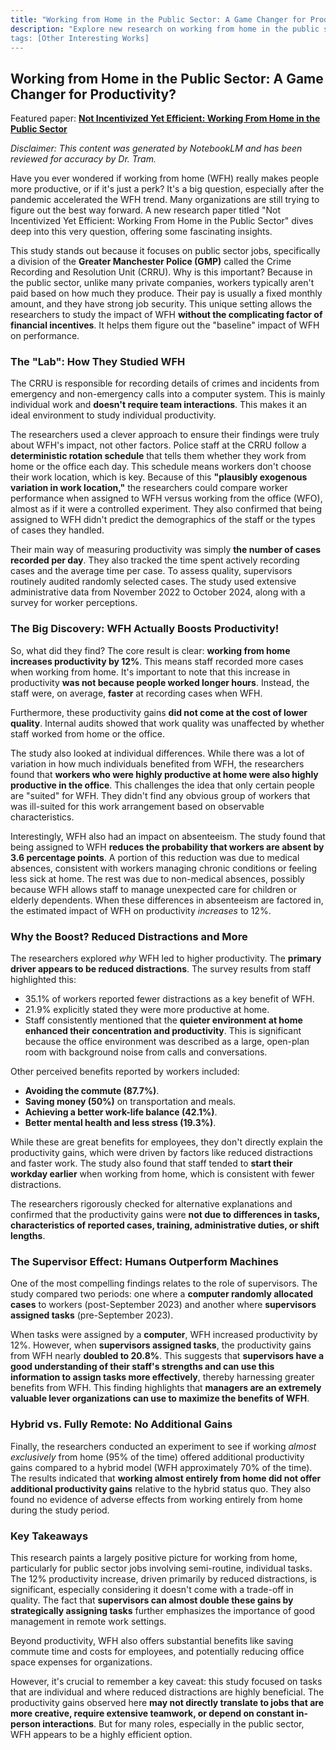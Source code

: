 ```yaml
---
title: "Working from Home in the Public Sector: A Game Changer for Productivity?"
description: "Explore new research on working from home in the public sector. Learn how remote work boosts productivity, reduces absenteeism, and why good management is key to maximizing these benefits—especially for jobs focused on individual
tags: [Other Interesting Works]
---
```

## Working from Home in the Public Sector: A Game Changer for Productivity?

Featured paper: [**Not Incentivized Yet Efficient: Working From Home in the Public Sector**](http://dx.doi.org/10.2139/ssrn.4956580)

*Disclaimer: This content was generated by NotebookLM and has been reviewed for accuracy by Dr. Tram.*

Have you ever wondered if working from home (WFH) really makes people more productive, or if it's just a perk? It's a big question, especially after the pandemic accelerated the WFH trend. Many organizations are still trying to figure out the best way forward. A new research paper titled "Not Incentivized Yet Efficient: Working From Home in the Public Sector" dives deep into this very question, offering some fascinating insights.

This study stands out because it focuses on public sector jobs, specifically a division of the **Greater Manchester Police (GMP)** called the Crime Recording and Resolution Unit (CRRU). Why is this important? Because in the public sector, unlike many private companies, workers typically aren't paid based on how much they produce. Their pay is usually a fixed monthly amount, and they have strong job security. This unique setting allows the researchers to study the impact of WFH **without the complicating factor of financial incentives**. It helps them figure out the "baseline" impact of WFH on performance.

### The "Lab": How They Studied WFH

The CRRU is responsible for recording details of crimes and incidents from emergency and non-emergency calls into a computer system. This is mainly individual work and **doesn't require team interactions**. This makes it an ideal environment to study individual productivity.

The researchers used a clever approach to ensure their findings were truly about WFH's impact, not other factors. Police staff at the CRRU follow a **deterministic rotation schedule** that tells them whether they work from home or the office each day. This schedule means workers don't choose their work location, which is key. Because of this **"plausibly exogenous variation in work location,"** the researchers could compare worker performance when assigned to WFH versus working from the office (WFO), almost as if it were a controlled experiment. They also confirmed that being assigned to WFH didn't predict the demographics of the staff or the types of cases they handled.

Their main way of measuring productivity was simply **the number of cases recorded per day**. They also tracked the time spent actively recording cases and the average time per case. To assess quality, supervisors routinely audited randomly selected cases. The study used extensive administrative data from November 2022 to October 2024, along with a survey for worker perceptions.

### The Big Discovery: WFH Actually Boosts Productivity!

So, what did they find? The core result is clear: **working from home increases productivity by 12%**. This means staff recorded more cases when working from home. It's important to note that this increase in productivity **was not because people worked longer hours**. Instead, the staff were, on average, **faster** at recording cases when WFH.

Furthermore, these productivity gains **did not come at the cost of lower quality**. Internal audits showed that work quality was unaffected by whether staff worked from home or the office.

The study also looked at individual differences. While there was a lot of variation in how much individuals benefited from WFH, the researchers found that **workers who were highly productive at home were also highly productive in the office**. This challenges the idea that only certain people are "suited" for WFH. They didn't find any obvious group of workers that was ill-suited for this work arrangement based on observable characteristics.

Interestingly, WFH also had an impact on absenteeism. The study found that being assigned to WFH **reduces the probability that workers are absent by 3.6 percentage points**. A portion of this reduction was due to medical absences, consistent with workers managing chronic conditions or feeling less sick at home. The rest was due to non-medical absences, possibly because WFH allows staff to manage unexpected care for children or elderly dependents. When these differences in absenteeism are factored in, the estimated impact of WFH on productivity *increases* to 12%.

### Why the Boost? Reduced Distractions and More

The researchers explored *why* WFH led to higher productivity. The **primary driver appears to be reduced distractions**. The survey results from staff highlighted this:
*   35.1% of workers reported fewer distractions as a key benefit of WFH.
*   21.9% explicitly stated they were more productive at home.
*   Staff consistently mentioned that the **quieter environment at home enhanced their concentration and productivity**. This is significant because the office environment was described as a large, open-plan room with background noise from calls and conversations.

Other perceived benefits reported by workers included:
*   **Avoiding the commute (87.7%)**.
*   **Saving money (50%)** on transportation and meals.
*   **Achieving a better work-life balance (42.1%)**.
*   **Better mental health and less stress (19.3%)**.

While these are great benefits for employees, they don't directly explain the productivity gains, which were driven by factors like reduced distractions and faster work. The study also found that staff tended to **start their workday earlier** when working from home, which is consistent with fewer distractions.

The researchers rigorously checked for alternative explanations and confirmed that the productivity gains were **not due to differences in tasks, characteristics of reported cases, training, administrative duties, or shift lengths**.

### The Supervisor Effect: Humans Outperform Machines

One of the most compelling findings relates to the role of supervisors. The study compared two periods: one where a **computer randomly allocated cases** to workers (post-September 2023) and another where **supervisors assigned tasks** (pre-September 2023).

When tasks were assigned by a **computer**, WFH increased productivity by 12%. However, when **supervisors assigned tasks**, the productivity gains from WFH nearly **doubled to 20.8%**. This suggests that **supervisors have a good understanding of their staff's strengths and can use this information to assign tasks more effectively**, thereby harnessing greater benefits from WFH. This finding highlights that **managers are an extremely valuable lever organizations can use to maximize the benefits of WFH**.

### Hybrid vs. Fully Remote: No Additional Gains

Finally, the researchers conducted an experiment to see if working *almost exclusively* from home (95% of the time) offered additional productivity gains compared to a hybrid model (WFH approximately 70% of the time). The results indicated that **working almost entirely from home did not offer additional productivity gains** relative to the hybrid status quo. They also found no evidence of adverse effects from working entirely from home during the study period.

### Key Takeaways

This research paints a largely positive picture for working from home, particularly for public sector jobs involving semi-routine, individual tasks. The 12% productivity increase, driven primarily by reduced distractions, is significant, especially considering it doesn't come with a trade-off in quality. The fact that **supervisors can almost double these gains by strategically assigning tasks** further emphasizes the importance of good management in remote work settings.

Beyond productivity, WFH also offers substantial benefits like saving commute time and costs for employees, and potentially reducing office space expenses for organizations.

However, it's crucial to remember a key caveat: this study focused on tasks that are individual and where reduced distractions are highly beneficial. The productivity gains observed here **may not directly translate to jobs that are more creative, require extensive teamwork, or depend on constant in-person interactions**. But for many roles, especially in the public sector, WFH appears to be a highly efficient option.